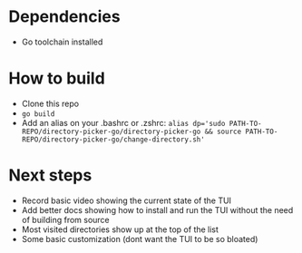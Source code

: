
# Dependencies
- Go toolchain installed

# How to build
- Clone this repo
- `go build`
- Add an alias on your .bashrc or .zshrc: 
    `alias dp='sudo PATH-TO-REPO/directory-picker-go/directory-picker-go && source PATH-TO-REPO/directory-picker-go/change-directory.sh'`

# Next steps
- Record basic video showing the current state of the TUI 
- Add better docs showing how to install and run the TUI without
the need of building from source
- Most visited directories show up at the top of the list
- Some basic customization (dont want the TUI to be so bloated)

